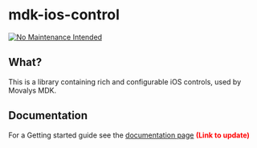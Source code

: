 # mdk-ios-control
[![No Maintenance Intended](http://unmaintained.tech/badge.svg)](http://unmaintained.tech/)

## What?

This is a library containing rich and configurable iOS controls, used by Movalys MDK.

## Documentation

For a Getting started guide see the [documentation page] <b><font color='red' >(Link to update)</font></b>

[documentation page]:http://movalys.org

